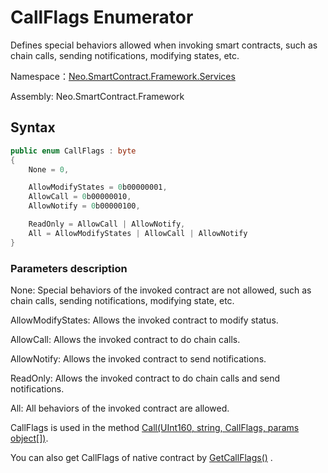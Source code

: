 # CallFlags Enumerator

Defines special behaviors allowed when invoking smart contracts, such as chain calls, sending notifications, modifying states, etc.

Namespace：[Neo.SmartContract.Framework.Services](../services.md)

Assembly: Neo.SmartContract.Framework

## Syntax

```c#
public enum CallFlags : byte
{
    None = 0,

    AllowModifyStates = 0b00000001,
    AllowCall = 0b00000010,
    AllowNotify = 0b00000100,

    ReadOnly = AllowCall | AllowNotify,
    All = AllowModifyStates | AllowCall | AllowNotify
}
```

### Parameters description

None: Special behaviors of the invoked contract are not allowed, such as chain calls, sending notifications, modifying state, etc.

AllowModifyStates: Allows the invoked contract to modify status.

AllowCall: Allows the invoked contract to do chain calls.

AllowNotify: Allows the invoked contract to send notifications.

ReadOnly: Allows the invoked contract to do chain calls and send notifications.

All: All behaviors of the invoked contract are allowed.

CallFlags is used in the method [Call(UInt160, string, CallFlags, params object[])](Contract/Call.md).

You can also get CallFlags of native contract by [GetCallFlags()](Contract/GetCallFlags.md) .